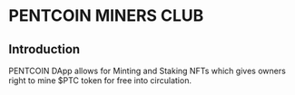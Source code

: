 # PENTCOIN MINERS CLUB

## Introduction

PENTCOIN DApp allows for Minting and Staking NFTs which gives owners right to mine $PTC token for free into circulation.
